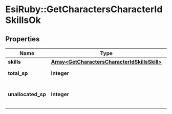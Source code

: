 # EsiRuby::GetCharactersCharacterIdSkillsOk

## Properties
Name | Type | Description | Notes
------------ | ------------- | ------------- | -------------
**skills** | [**Array&lt;GetCharactersCharacterIdSkillsSkill&gt;**](GetCharactersCharacterIdSkillsSkill.md) | skills array | 
**total_sp** | **Integer** | total_sp integer | 
**unallocated_sp** | **Integer** | Skill points available to be assigned | [optional] 


